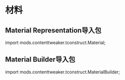 # 材料

## Material Representation导入包
import mods.contenttweaker.tconstruct.Material;

## Material Builder导入包
import mods.contenttweaker.tconstruct.MaterialBuilder;

